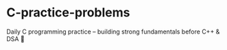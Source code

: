 # C-practice-problems
Daily C programming practice – building strong fundamentals before C++ &amp; DSA 🚀
